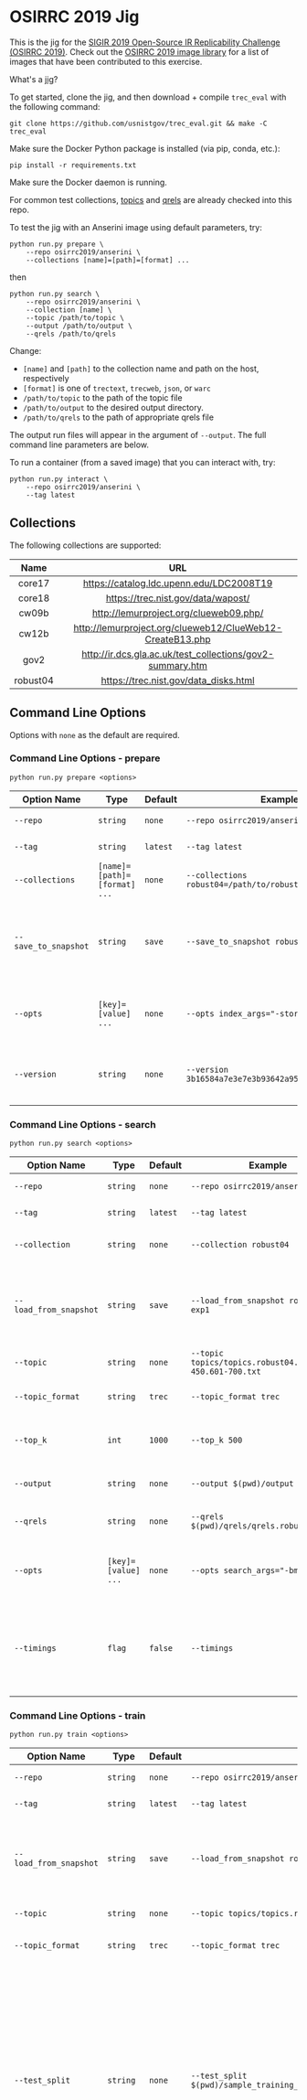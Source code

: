 # OSIRRC 2019 Jig

This is the jig for the [SIGIR 2019 Open-Source IR Replicability Challenge (OSIRRC 2019)](https://osirrc.github.io/osirrc2019/). Check out the [OSIRRC 2019 image library](https://github.com/osirrc/osirrc2019-library) for a list of images that have been contributed to this exercise.

What's a [jig](https://en.wikipedia.org/wiki/Jig_(tool))?


To get started, clone the jig, and then download + compile `trec_eval` with the following command:

```
git clone https://github.com/usnistgov/trec_eval.git && make -C trec_eval
```

Make sure the Docker Python package is installed (via pip, conda, etc.):
```
pip install -r requirements.txt
```

Make sure the Docker daemon is running.

For common test collections, [topics](topics/) and [qrels](qrels/) are already checked into this repo.

To test the jig with an Anserini image using default parameters, try:

```
python run.py prepare \
    --repo osirrc2019/anserini \
    --collections [name]=[path]=[format] ...
```

then

```
python run.py search \
    --repo osirrc2019/anserini \
    --collection [name] \
    --topic /path/to/topic \
    --output /path/to/output \
    --qrels /path/to/qrels
```

Change:
 - `[name]` and `[path]` to the collection name and path on the host, respectively
 - `[format]` is one of `trectext`, `trecweb`, `json`, or `warc`
 - `/path/to/topic` to the path of the topic file
 - `/path/to/output` to the desired output directory.
 - `/path/to/qrels` to the path of appropriate qrels file
 
The output run files will appear in the argument of `--output`.
The full command line parameters are below.

To run a container (from a saved image) that you can interact with, try:

```
python run.py interact \
    --repo osirrc2019/anserini \
    --tag latest
```

## Collections

The following collections are supported:

|   Name   |                            URL                            |
|:--------:|:---------------------------------------------------------:|
|  core17  |          https://catalog.ldc.upenn.edu/LDC2008T19         |
|  core18  |             https://trec.nist.gov/data/wapost/            |
|   cw09b  |           http://lemurproject.org/clueweb09.php/          |
|   cw12b  | http://lemurproject.org/clueweb12/ClueWeb12-CreateB13.php |
|   gov2   | http://ir.dcs.gla.ac.uk/test_collections/gov2-summary.htm |
| robust04 |           https://trec.nist.gov/data_disks.html           |

## Command Line Options

Options with `none` as the default are required.

### Command Line Options - prepare

`python run.py prepare <options>`

| Option Name | Type | Default | Example | Description
| --- | --- | --- | --- | ---
| `--repo` | `string` | `none` | `--repo osirrc2019/anserini` | the repo on Docker Hub
| `--tag` | `string` | `latest` | `--tag latest` | the tag on Docker Hub
| `--collections` | `[name]=[path]=[format] ...` | `none` | `--collections robust04=/path/to/robust04=trectext ...` | the collections to index
| `--save_to_snapshot` | `string` | `save` | `--save_to_snapshot robust04-exp1` | used to determine the tag of the snapshotted image after indexing
| `--opts` | `[key]=[value] ...` | `none` | `--opts index_args="-storeRawDocs"` | extra options passed to the index script
| `--version` | `string` | `none` | `--version 3b16584a7e3e7e3b93642a95675fc38396581bdf` | the version string passed to the init script

### Command Line Options - search

`python run.py search <options>`

| Option Name | Type | Default | Example | Description
| --- | --- | --- | --- | ---
| `--repo` | `string` | `none` | `--repo osirrc2019/anserini` | the repo on Docker Hub
| `--tag` | `string` | `latest` | `--tag latest` | the tag on Docker Hub
| `--collection` | `string` | `none` | `--collection robust04` | the collections to index
| `--load_from_snapshot` | `string` | `save` | `--load_from_snapshot robust04-exp1` | used to determine the tag of the snapshotted image to search from
| `--topic` | `string` | `none` | `--topic topics/topics.robust04.301-450.601-700.txt` | the path of the topic file
| `--topic_format` | `string` | `trec` | `--topic_format trec` | the format of the topic file
| `--top_k` | `int` | `1000` | `--top_k 500` | the number of results for top-k retrieval
| `--output` | `string` | `none` | `--output $(pwd)/output` | the output path for run files
| `--qrels` | `string` | `none` | `--qrels $(pwd)/qrels/qrels.robust2004.txt` | the qrels file for evaluation
| `--opts` | `[key]=[value] ...` | `none` | `--opts search_args="-bm25"` | extra options passed to the search script
| `--timings` | `flag` | `false` | `--timings` | print timing info (requires the `time` package, or `bash`, to be installed in Dockerfile)

### Command Line Options - train

`python run.py train <options>`

| Option Name | Type | Default | Example | Description
| --- | --- | --- | --- | ---
| `--repo` | `string` | `none` | `--repo osirrc2019/anserini` | the repo on Docker Hub
| `--tag` | `string` | `latest` | `--tag latest` | the tag on Docker Hub
| `--load_from_snapshot` | `string` | `save` | `--load_from_snapshot robust04-exp1` | used to determine the tag of the snapshotted image to search from
| `--topic` | `string` | `none` | `--topic topics/topics.robust04.301-450.601-700.txt` | the path of the topic file
| `--topic_format` | `string` | `trec` | `--topic_format trec` | the format of the topic file
| `--test_split` | `string` | `none` | `--test_split $(pwd)/sample_training_validation_query_ids/robust04_test.txt` | the path to the file with the query ids to use for testing (the docker image is expected to compute the training topic ids which will include all topic ids excluding the ones passed in the test and validation ids files)
| `--validation_split` | `string` | `none` | `--validation_split $(pwd)/sample_training_validation_query_ids/robust04_validation.txt` | the path to the file with the query ids to use for the model validation (the docker image is expected to compute the training topic ids which will include all topic ids excluding the ones passed in the test and validation ids files)
| `--model_folder` | `string` | `none` | `--model_folder $(pwd)/output` | the folder to save the model trained by the docker
| `--qrels` | `string` | `none` | `--qrels $(pwd)/qrels/qrels.robust2004.txt` | the qrels file for evaluation
| `--opts` | `[key]=[value] ...` | `none` | `--opts epochs=10` | extra options passed to the search script


### Command Line Options - interact
| Option Name | Type | Default | Example | Description
| --- | --- | --- | --- | ---
| `--repo` | `string` | `none` | `--repo osirrc2019/anserini` | the repo on Docker Hub
| `--tag` | `string` | `latest` | `--tag latest` | the tag on Docker Hub
| `--load_from_snapshot` | `string` | `save` | `--load_from_snapshot robust04-exp1` | used to determine the tag of the snapshotted image to interact with
| `--exit_jig` | `string` | `false` | `true` | determines whether jig exits after starting the container
| `--opts` | `[key]=[value] ...` | `none` | `--opts interact_args="localhost:5000"` | extra options passed to the interact script

# Docker Container Contract

Currently we support four hooks: `init`, `index`, `search`,and `interact`. We expect `search` or `interact` to be called after `init` and `index`. We also expect these four executables to be located in the root directory of the container.

Each script is executed with the interpreter determined by the shebang so you can use  `#!/usr/bin/env bash`, `#!/usr/bin/env python3`, etc - just remember to make sure your `Dockerfile` is built with the appropriate base image or the required dependencies are installed. 

### init
The purpose of the `init` hook is to do any preparation needed for the run - this could be downloading + compiling code, downloading a pre-built artifact, or downloading external resources (pre-trained models, knowledge graphs, etc.).

The script will be executed as `./init --json <json>`  where the JSON string has the following format:
```json5
{
  "opts": { // extra options passed to the init script
      "<key>": "<value>"
   }
}
```

### index
The purpose of the `index` hook is to build the indexes required for the run.

Before the hook is run, we will mount the document collections at a path passed to the script.

The script will be executed as: `./index --json <json> ` where the JSON string has the following format:

```json5
{
  "collections": [
    {
      "name": "<name>",              // the collection name
      "path": "/path/to/collection", // the collection path
      "format": "<format>"           // the collection format (trectext, trecweb, json, warc)
    },
    ...
  ],
  "opts": { // extra options passed to the index script
    "<key>": "<value>"
  },
}
```

### train
The purpose of the `train` hook is to train a retrieval model.

The script will be executed as: `./train --json <json> ` where the JSON string has the following format:
```json5
{
  "topic": {
    "path": "/path/to/topic", // the path to the topic file
    "format": "trec"          // the format of the topic file
  },
  "qrels": {
    "path": "/path/to/qrel",  // the path to the qrel file
  },
  "model_folder": {
    "path": "/output",  // the path (in the docker image) where the output model folder (passed to the jig) is mounted
  },
  "opts": { // extra options passed to the train script
    "<key>": "<value>"
  },
}
```

### search
The purpose of the `search` hook is to perform an ad-hoc retrieval run - multiple runs can be performed by calling `jig` multiple times with different `--opts` parameters.

The run files are expected to be placed in the `/output` directory such that they can be evaluated externally by `jig` using `trec_eval`.

The script will be executed as `./search --json <json>` where the JSON string has the following format:
```json5
{
  "collection": {
    "name": "<name>"          // the collection name
  },
  "opts": { // extra options passed to the search script
    "<key>": "<value>"
  },
  "topic": {
    "path": "/path/to/topic", // the path to the topic file
    "format": "trec"          // the format of the topic file
  },
  "top_k": <int>              // the num of retrieval results for top-k retrieval
}
```

Note: If you're using the `--timings` option for the `search` hook, ensure that the `time` package (or `bash`) is installed in your `Dockerfile`.

### interact
The purpose of the `interact` hook is to prepare for user interaction, assuming that any process started by `init` or `index` is gone.

The script will be executed as `./interact --json <json>` where the JSON string has the following format:
```json5
{
  "opts": { // extra options passed to the interact script
    "<key>": "<value>"
  },
}
```

Note: If you need a port accessible, ensure you `EXPOSE` the port in your `Dockerfile`.

## Azure Script

Run the script as follows:
`./azure.sh --disk-name <disk_name> --resource-group <group> --vm-name <vm_name> --vm-size <vm_size> --run-file <file.json> --ssh-pubkey-path <path> --subscription <id>`

The runs are defined in a JSON file, see `azure.json` as an example. Values in `[]` (i.e., `[COLLECTION_PATH]`) are replaced with the appropriate values defined in the file.

## Notes

Python 3.5 or higher is required to run `jig`.
